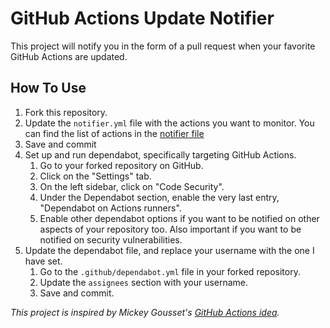 # GitHub Actions Update Notifier

This project will notify you in the form of a pull request when your favorite GitHub Actions are updated.

## How To Use
1. Fork this repository.
2. Update the `notifier.yml` file with the actions you want to monitor. You can find the list of actions in the [notifier file](.github/workflows/notifier.yml)
3. Save and commit
4. Set up and run dependabot, specifically targeting GitHub Actions.
   1. Go to your forked repository on GitHub.
   2. Click on the "Settings" tab.
   3. On the left sidebar, click on "Code Security".
   4. Under the Dependabot section, enable the very last entry, "Dependabot on Actions runners".
   5. Enable other dependabot options if you want to be notified on other aspects of your repository too. Also important if you want to be notified on security vulnerabilities.
5. Update the dependabot file, and replace your username with the one I have set.
   1. Go to the `.github/dependabot.yml` file in your forked repository.
   2. Update the `assignees` section with your username.
   3. Save and commit.


*This project is inspired by Mickey Gousset's [GitHub Actions idea](https://github.com/devopselvis/dependabot-version-updates-example4).*